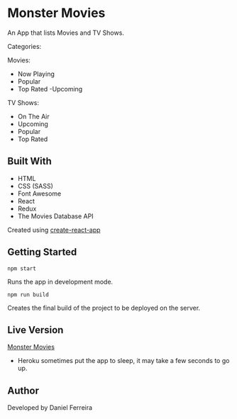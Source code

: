 # Monster Movies

An App that lists Movies and TV Shows.

Categories:

Movies:

- Now Playing
- Popular
- Top Rated
  -Upcoming

TV Shows:

- On The Air
- Upcoming
- Popular
- Top Rated

## Built With

- HTML
- CSS (SASS)
- Font Awesome
- React
- Redux
- The Movies Database API

Created using [create-react-app](https://github.com/facebook/create-react-app)

## Getting Started

```
npm start
```

Runs the app in development mode.

```
npm run build
```

Creates the final build of the project to be deployed on the server.

## Live Version

[Monster Movies](https://monstermovies.herokuapp.com)

- Heroku sometimes put the app to sleep, it may take a few seconds to go up.

## Author

Developed by Daniel Ferreira
